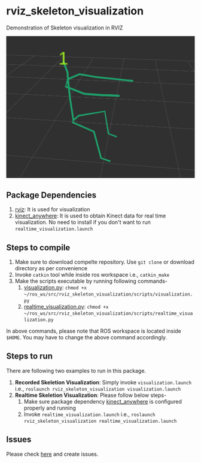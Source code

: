 # rviz_skeleton_visualization
Demonstration of Skeleton visualization in RVIZ

![RViz Screenshot](files/rviz.png)

## Package Dependencies
1. [rviz](http://wiki.ros.org/rviz): It is used for visualization
1. [kinect_anywhere](https://github.com/ravijo/kinect_anywhere): It is used to obtain Kinect data for real time visualization. No need to install if you don't want to run `realtime_visualization.launch`

## Steps to compile
1. Make sure to download compelte repository. Use `git clone` or download directory as per convenience
1. Invoke `catkin` tool while inside ros workspace i.e., `catkin_make`
1. Make the scripts executable by running following commands-
     1. [visualization.py](scripts/visualization.py): `chmod +x ~/ros_ws/src/rviz_skeleton_visualization/scripts/visualization.py`
     1. [realtime_visualization.py](scripts/realtime_visualization.py): `chmod +x  ~/ros_ws/src/rviz_skeleton_visualization/scripts/realtime_visualization.py`

In above commands, please note that ROS workspace is located inside` $HOME`. You may have to change the above command accordingly.

## Steps to run
There are following two examples to run in this package.
1. **Recorded Skeletion Visualization**: Simply invoke `visualization.launch` i.e., `roslaunch rviz_skeleton_visualization visualization.launch`
1. **Realtime Skeletion Visualization**: Please follow below steps-
     1. Make sure package dependency [kinect_anywhere](https://github.com/ravijo/kinect_anywhere) is configured properly and running
     1. Invoke `realtime_visualization.launch` i.e., `roslaunch rviz_skeleton_visualization realtime_visualization.launch `

## Issues
Please check [here](https://github.com/ravijo/rviz_skeleton_visualization/issues) and create issues.
